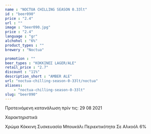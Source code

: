 ```yaml
---
name : "NOCTUA CHILLING SEASON 0.33lt"
id : "beer090"
price : "2.4"
url : ""
image : "beer090.jpg"
price : "2.4"
language : "gr"
alchohol : "6%"
product_types : ""
brewery : "Noctua"

promotion : ""
beer_types : "ΚΟΚΚΙΝΕΣ LAGER/ALE"
retail_price : "2.7"
discount : "11%"
description_short : "AMBER ALE"
url: "noctua-chilling-season-0-33lt/noctua"
aliases: 
    - "noctua-chilling-season-0-33lt"
slug: "beer090"
---
```


Προτεινόμενη κατανάλωση πρίν τις: 29 08 2021

Χαρακτηριστικά

Χρώμα
Κόκκινη
Συσκευασία
Μπουκάλι
Περιεκτικότητα Σε Αλκοόλ
6%